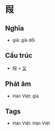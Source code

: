 # 叚

## Nghĩa

* giả: giả dối

## Cấu trúc
* 叚 = [又](又.md)

## Phát âm

* Hán Việt: giả

## Tags
* Hán Việt: Hán Việt

<script>window.HANZI_FIELD='叚';</script>